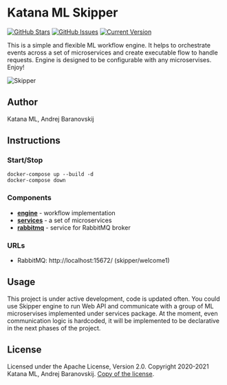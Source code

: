 # Katana ML Skipper
[![GitHub Stars](https://img.shields.io/github/stars/katanaml/katana-skipper.svg)](https://github.com/katanaml/katana-skipper/stargazers) [![GitHub Issues](https://img.shields.io/github/issues/katanaml/katana-skipper.svg)](https://github.com/katanaml/katana-skipper/issues) [![Current Version](https://img.shields.io/badge/version-21.1-green.svg)](https://github.com/katanaml/katana-skipper)

This is a simple and flexible ML workflow engine. It helps to orchestrate events across a set of microservices and create executable flow to handle requests. Engine is designed to be configurable with any microservises. Enjoy!

![Skipper](https://github.com/katanaml/katana-skipper/blob/master/skipper.png)

## Author

Katana ML, Andrej Baranovskij

## Instructions

### Start/Stop

```
docker-compose up --build -d
docker-compose down
```

### Components

* **[engine](https://github.com/katanaml/katana-skipper/tree/master/engine)** - workflow implementation
* **[services](https://github.com/katanaml/katana-skipper/tree/master/services)** - a set of microservices
* **[rabbitmq](https://github.com/katanaml/katana-skipper/tree/master/rabbitmq)** - service for RabbitMQ broker

### URLs

* RabbitMQ: http://localhost:15672/ (skipper/welcome1)

## Usage

This project is under active development, code is updated often. You could use Skipper engine to run Web API and communicate with a group of ML microservises implemented under services package. At the moment, even communication logic is hardcoded, it will be implemented to be declarative in the next phases of the project.

## License

Licensed under the Apache License, Version 2.0. Copyright 2020-2021 Katana ML, Andrej Baranovskij. [Copy of the license](https://github.com/katanaml/katana-pipeline/blob/master/LICENSE).
